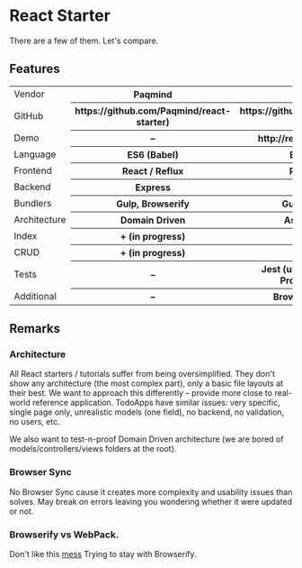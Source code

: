 # React Starter

There are a few of them. Let's compare.

## Features

<table>
<tr>
  <td>Vendor</td>
  <th>Paqmind</th>
  <th>Kriasoft</th>
</tr>
<tr>
  <td>GitHub</td>
  <th>https://github.com/Paqmind/react-starter)</th>
  <th>https://github.com/kriasoft/react-starter-kit</th>
</tr>
<tr>
  <td>Demo</td>
  <th>–</th>
  <th>http://reactjs.kriasoft.com</th>
</tr>
<tr>
  <td>Language</td>
  <th>ES6 (Babel)</th>
  <th>ES6 (Babel)</th>
</tr>
<tr>
  <td>Frontend</td>
  <th>React / Reflux</th>
  <th>React / Flux</th>
</tr>
<tr>
  <td>Backend</td>
  <th>Express</th>
  <th>Express</th>
</tr>
<tr>
  <td>Bundlers</td>
  <th>Gulp, Browserify</th>
  <th>Gulp, Webpack</th>
</tr>
<tr>
  <td>Architecture</td>
  <th>Domain Driven</th>
  <th>Aspect Driven</th>
</tr>
<tr>
  <td>Index</td>
  <th>+ (in progress)</th>
  <th>-</th>
</tr>
<tr>
  <td>CRUD</td>
  <th>+ (in progress)</th>
  <th>-</th>
</tr>
<tr>
  <td>Tests</td>
  <th>–</th>
  <th>Jest (unit), Karma (unit), Protractor (e2e)</th>
</tr>
<tr>
  <td>Additional</td>
  <th>–</th>
  <th>BrowserSync, Flow</th>
</tr>
</table>

## Remarks

### Architecture
All React starters / tutorials suffer from being oversimplified.
They don't show any architecture (the most complex part), only a basic file layouts at their best.
We want to approach this differently – provide more close to real-world reference application.
TodoApps have similar issues: very specific, single page only, unrealistic models (one field),
no backend, no validation, no users, etc.

We also want to test-n-proof Domain Driven architecture (we are bored of models/controllers/views folders
at the root).

### Browser Sync
No Browser Sync cause it creates more complexity and usability issues than solves.
May break on errors leaving you wondering whether it were updated or not.

### Browserify vs WebPack.
Don't like this [mess](https://github.com/kriasoft/react-starter-kit/blob/master/webpack.config.js)
Trying to stay with Browserify.
